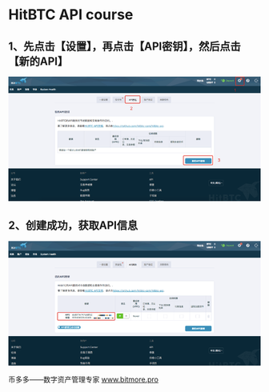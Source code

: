 # HitBTC  API course

## 1、先点击【设置】，再点击【API密钥】，然后点击【新的API】

![](.gitbook/assets/hitbtc1.png)

## 2、创建成功，获取API信息

![](.gitbook/assets/hitbtc2.png)

币多多——数字资产管理专家   www.bitmore.pro

